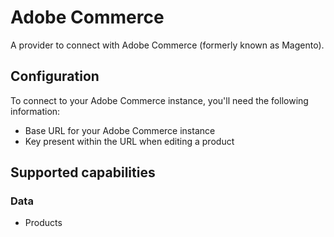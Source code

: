 # Adobe Commerce

A provider to connect with Adobe Commerce (formerly known as Magento).

## Configuration

To connect to your Adobe Commerce instance, you'll need the following information:
* Base URL for your Adobe Commerce instance
* Key present within the URL when editing a product

## Supported capabilities

### Data
* Products
